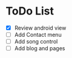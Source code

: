 # ToDo List

- [x] Review android view
- [ ] Add Contact menu
- [ ] Add song control
- [ ] Add blog and pages
